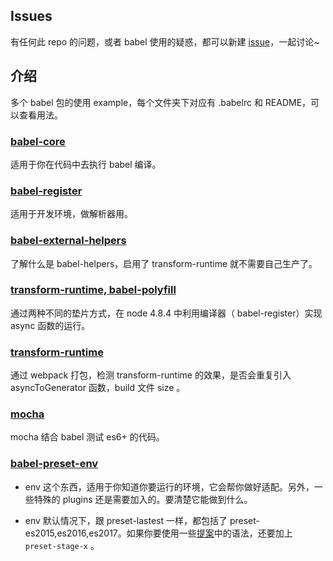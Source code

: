 ## Issues

有任何此 repo 的问题，或者 babel 使用的疑惑，都可以新建 [issue](https://github.com/sunyongjian/babel-usage/issues/new)，一起讨论~

## 介绍
多个 babel 包的使用 example，每个文件夹下对应有 .babelrc 和 README，可以查看用法。

### [babel-core](https://github.com/sunyongjian/babel-usage/tree/master/babel-core)
适用于你在代码中去执行 babel 编译。

### [babel-register](https://github.com/sunyongjian/babel-usage/tree/master/register)
适用于开发环境，做解析器用。

### [babel-external-helpers](https://github.com/sunyongjian/babel-usage/tree/master/helpers)
了解什么是 babel-helpers，启用了 transform-runtime 就不需要自己生产了。

### [transform-runtime, babel-polyfill](https://github.com/sunyongjian/babel-usage/tree/master/async-demo)

通过两种不同的垫片方式，在 node 4.8.4 中利用编译器（ babel-register）实现 async 函数的运行。

### [transform-runtime](https://github.com/sunyongjian/babel-usage/tree/master/runtime)

通过 webpack 打包，检测 transform-runtime 的效果，是否会重复引入 asyncToGenerator 函数，build 文件 size 。

### [mocha](https://github.com/sunyongjian/babel-usage/tree/master/test)

mocha 结合 babel 测试 es6+ 的代码。

### [babel-preset-env](https://github.com/sunyongjian/babel-usage/tree/master/env)

- env 这个东西，适用于你知道你要运行的环境，它会帮你做好适配。另外，一些特殊的 plugins 还是需要加入的。要清楚它能做到什么。

- env 默认情况下，跟 preset-lastest 一样，都包括了 preset-es2015,es2016,es2017。如果你要使用一些[提案](http://exploringjs.com/es2016-es2017/ch_tc39-process.html)中的语法，还要加上 `preset-stage-x` 。





